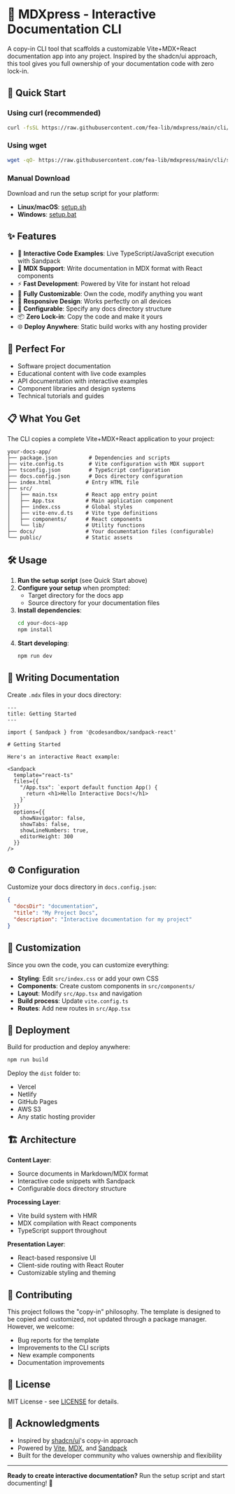 # 📝 MDXpress - Interactive Documentation CLI

A copy-in CLI tool that scaffolds a customizable Vite+MDX+React documentation app into any project. Inspired by the shadcn/ui approach, this tool gives you full ownership of your documentation code with zero lock-in.

## 🚀 Quick Start

### Using curl (recommended)

```bash
curl -fsSL https://raw.githubusercontent.com/fea-lib/mdxpress/main/cli/setup.sh | bash
```

### Using wget

```bash
wget -qO- https://raw.githubusercontent.com/fea-lib/mdxpress/main/cli/setup.sh | bash
```

### Manual Download

Download and run the setup script for your platform:

- **Linux/macOS**: [setup.sh](https://raw.githubusercontent.com/fea-lib/mdxpress/main/cli/setup.sh)
- **Windows**: [setup.bat](https://raw.githubusercontent.com/fea-lib/mdxpress/main/cli/setup.bat)

## ✨ Features

- 🚀 **Interactive Code Examples**: Live TypeScript/JavaScript execution with Sandpack
- 📝 **MDX Support**: Write documentation in MDX format with React components
- ⚡ **Fast Development**: Powered by Vite for instant hot reload
- 🎨 **Fully Customizable**: Own the code, modify anything you want
- 📱 **Responsive Design**: Works perfectly on all devices
- 🔧 **Configurable**: Specify any docs directory structure
- 📦 **Zero Lock-in**: Copy the code and make it yours
- 🌐 **Deploy Anywhere**: Static build works with any hosting provider

## 🎯 Perfect For

- Software project documentation
- Educational content with live code examples
- API documentation with interactive examples
- Component libraries and design systems
- Technical tutorials and guides

## 📋 What You Get

The CLI copies a complete Vite+MDX+React application to your project:

```
your-docs-app/
├── package.json          # Dependencies and scripts
├── vite.config.ts        # Vite configuration with MDX support
├── tsconfig.json         # TypeScript configuration
├── docs.config.json      # Docs directory configuration
├── index.html           # Entry HTML file
├── src/
│   ├── main.tsx         # React app entry point
│   ├── App.tsx          # Main application component
│   ├── index.css        # Global styles
│   ├── vite-env.d.ts    # Vite type definitions
│   ├── components/      # React components
│   └── lib/             # Utility functions
├── docs/                # Your documentation files (configurable)
└── public/              # Static assets
```

## 🛠️ Usage

1. **Run the setup script** (see Quick Start above)
2. **Configure your setup** when prompted:
   - Target directory for the docs app
   - Source directory for your documentation files
3. **Install dependencies**:
   ```bash
   cd your-docs-app
   npm install
   ```
4. **Start developing**:
   ```bash
   npm run dev
   ```

## 📖 Writing Documentation

Create `.mdx` files in your docs directory:

```mdx
---
title: Getting Started
---

import { Sandpack } from '@codesandbox/sandpack-react'

# Getting Started

Here's an interactive React example:

<Sandpack
  template="react-ts"
  files={{
    "/App.tsx": `export default function App() {
      return <h1>Hello Interactive Docs!</h1>
    }`
  }}
  options={{
    showNavigator: false,
    showTabs: false,
    showLineNumbers: true,
    editorHeight: 300
  }}
/>
```

## ⚙️ Configuration

Customize your docs directory in `docs.config.json`:

```json
{
  "docsDir": "documentation",
  "title": "My Project Docs",
  "description": "Interactive documentation for my project"
}
```

## 🎨 Customization

Since you own the code, you can customize everything:

- **Styling**: Edit `src/index.css` or add your own CSS
- **Components**: Create custom components in `src/components/`
- **Layout**: Modify `src/App.tsx` and navigation
- **Build process**: Update `vite.config.ts`
- **Routes**: Add new routes in `src/App.tsx`

## 🚢 Deployment

Build for production and deploy anywhere:

```bash
npm run build
```

Deploy the `dist` folder to:
- Vercel
- Netlify  
- GitHub Pages
- AWS S3
- Any static hosting provider

## 🏗️ Architecture

**Content Layer**:
- Source documents in Markdown/MDX format
- Interactive code snippets with Sandpack
- Configurable docs directory structure

**Processing Layer**:
- Vite build system with HMR
- MDX compilation with React components
- TypeScript support throughout

**Presentation Layer**:
- React-based responsive UI
- Client-side routing with React Router
- Customizable styling and theming

## 🤝 Contributing

This project follows the "copy-in" philosophy. The template is designed to be copied and customized, not updated through a package manager. However, we welcome:

- Bug reports for the template
- Improvements to the CLI scripts
- New example components
- Documentation improvements

## 📜 License

MIT License - see [LICENSE](LICENSE) for details.

## 🙏 Acknowledgments

- Inspired by [shadcn/ui](https://ui.shadcn.com/)'s copy-in approach
- Powered by [Vite](https://vitejs.dev/), [MDX](https://mdxjs.com/), and [Sandpack](https://sandpack.codesandbox.io/)
- Built for the developer community who values ownership and flexibility

---

**Ready to create interactive documentation?** Run the setup script and start documenting! 🚀

